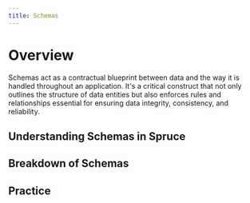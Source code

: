 ```yaml
---
title: Schemas
---
```


# Overview
Schemas act as a contractual blueprint between data and the way it is handled throughout an application. It's a critical construct that not only outlines the structure of data entities but also enforces rules and relationships essential for ensuring data integrity, consistency, and reliability.

## Understanding Schemas in Spruce
## Breakdown of Schemas
## Practice